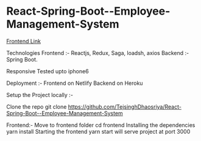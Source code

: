 # React-Spring-Boot--Employee-Management-System

[Frontend Link](https://tej-employee.netlify.app/)

Technologies
Frontend :- Reactjs, Redux, Saga, loadsh, axios
Backend :- Spring Boot.

Responsive
Tested upto iphone6

Deployment :-
  Frontend on Netlify
  Backend  on Heroku

Setup the Project locally :-

Clone the repo
git clone https://github.com/TejsinghDhaosriya/React-Spring-Boot--Employee-Management-System

Frontend:-
Move to frontend folder
cd frontend
Installing the dependencies
yarn install
Starting the frontend
yarn start
will serve project at port 3000
